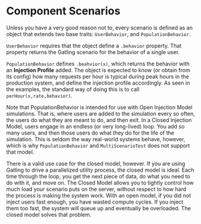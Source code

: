 # Component Scenarios

Unless you have a very good reason not to, every scenario is defined as an object that extends two base traits: `UserBehavior`, and `PopulationBehavior`.

`UserBehavior` requires that the object define a `.behavior` property.  That property returns the Gatling scenario for the behavior of a single user.

`PopulationBehavior` defines `.beahvior(x)`, which returns the behavior with an **Injection Profile** added.  The object is expected to know (or obtain from its config) how many requests per hour is typical during peak hours in the production system, and define the injection profile accordingly.  As seen in the examples, the standard way of doing this is to call `perHour(x,rate,behavior)`.

Note that PopulationBehavior is intended for use with Open Injection Model simulations.  That is, where users are added to the simulation every so often, the users do what they are meant to do, and then exit.  In a Closed Injection Model, users engage in an endless (or very long-lived) loop. You add so many users, and then those users do what they do for the life of the simulation.  This is seldom the way real-world systems behave, however, which is why `PopulationBehavior` and `MultiScenarioTest` does not support that model.

There is a valid use case for the closed model, however.  If you are using Gatling to drive a parallelized utility process, the closed model is ideal.  Each time through the loop, you get the next piece of data, do what you need to do with it, and move on.  The Closed Model allows you to tightly control how much load your scenario puts on the server, without respect to how hard the process is making the system work.  With an open model, if you did not inject users fast enough, you have wasted compute cycles.  If you inject them too fast, the system will queue up and eventually be overloaded.  The closed model solves that problem.
